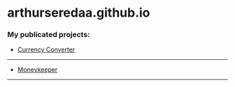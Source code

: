 # arthurseredaa.github.io
### My publicated projects:
+ [Currency Converter][1]
-----
+ [Moneykeeper][2]
-----
[1]: https://arthurseredaa.github.io/currency-converter/index.html "UAH -> USD"
[2]: https://arthurseredaa.github.io/moneykeeper/index.html "Учет расходов/доходов и прочее"
